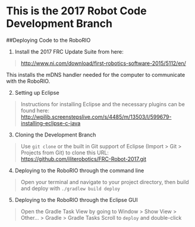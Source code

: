 # This is the 2017 Robot Code Development Branch

##Deploying Code to the RoboRIO

1. Install the 2017 FRC Update Suite from here:
> <http://www.ni.com/download/first-robotics-software-2015/5112/en/>

  This installs the mDNS handler needed for the computer to communicate with the RoboRIO.

2. Setting up Eclipse
> Instructions for installing Eclipse and the necessary plugins can be found here:
> <http://wpilib.screenstepslive.com/s/4485/m/13503/l/599679-installing-eclipse-c-java>

3. Cloning the Development Branch
> Use `git clone` or the built in Git support of Eclipse (Import > Git > Projects from Git) to clone this URL:
> <https://github.com/iliterobotics/FRC-Robot-2017.git>

4. Deploying to the RoboRIO through the command line
> Open your terminal and navigate to your project directory, then build and deploy with `./gradlew build deploy`

5. Deploying to the RoboRIO through the Eclipse GUI 
> Open the Gradle Task View by going to Window > Show View > Other... > Gradle > Gradle Tasks
> Scroll to `deploy` and double-click








